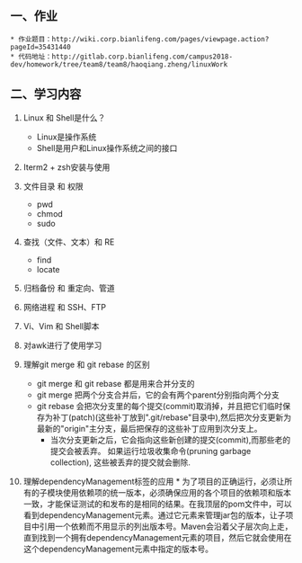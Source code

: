 ## 一、作业
    * 作业题目：http://wiki.corp.bianlifeng.com/pages/viewpage.action?pageId=35431440
    * 代码地址：http://gitlab.corp.bianlifeng.com/campus2018-dev/homework/tree/team8/team8/haoqiang.zheng/linuxWork
## 二、学习内容
   1. Linux 和 Shell是什么？
      * Linux是操作系统
      * Shell是用户和Linux操作系统之间的接口
  
   2. Iterm2 + zsh安装与使用        
  
   3. 文件目录 和 权限 
      * pwd
      * chmod  
      * sudo
  
   4. 查找（文件、文本）和 RE 
      * find   
      * locate
  
   5. 归档备份 和 重定向、管道   
   
   6. 网络进程 和 SSH、FTP   
   
   7. Vi、Vim 和 Shell脚本
   
   8. 对awk进行了使用学习
   
   9. 理解git merge 和 git rebase 的区别
      * git merge 和 git rebase 都是用来合并分支的
      * git merge 把两个分支合并后，它的会有两个parent分别指向两个分支
      * git rebase 会把次分支里的每个提交(commit)取消掉，并且把它们临时保存为补丁(patch)(这些补丁放到".git/rebase"目录中),然后把次分支更新为最新的"origin"主分支，最后把保存的这些补丁应用到次分支上。
        * 当次分支更新之后，它会指向这些新创建的提交(commit),而那些老的提交会被丢弃。 如果运行垃圾收集命令(pruning garbage collection), 这些被丢弃的提交就会删除. 
   
   10. 理解dependencyManagement标签的应用
      * 为了项目的正确运行，必须让所有的子模块使用依赖项的统一版本，必须确保应用的各个项目的依赖项和版本一致，才能保证测试的和发布的是相同的结果。在我顶层的pom文件中，可以看到dependencyManagement元素。通过它元素来管理jar包的版本，让子项目中引用一个依赖而不用显示的列出版本号。Maven会沿着父子层次向上走，直到找到一个拥有dependencyManagement元素的项目，然后它就会使用在这个dependencyManagement元素中指定的版本号。

    
